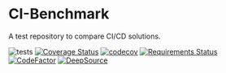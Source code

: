CI-Benchmark
============

A test repository to compare CI/CD solutions.

![tests](https://github.com/Aegdesil/ci-benchmark/workflows/tests/badge.svg)
[![Coverage Status](https://coveralls.io/repos/github/Aegdesil/ci-benchmark/badge.svg)](https://coveralls.io/github/Aegdesil/ci-benchmark)
[![codecov](https://codecov.io/gh/Aegdesil/ci-benchmark/branch/master/graph/badge.svg)](https://codecov.io/gh/Aegdesil/ci-benchmark)
[![Requirements Status](https://requires.io/github/Aegdesil/ci-benchmark/requirements.svg)](https://requires.io/github/Aegdesil/ci-benchmark/requirements/)
[![CodeFactor](https://www.codefactor.io/repository/github/aegdesil/ci-benchmark/badge)](https://www.codefactor.io/repository/github/aegdesil/ci-benchmark)
[![DeepSource](https://static.deepsource.io/deepsource-badge-light-mini.svg)](https://deepsource.io/gh/Aegdesil/ci-benchmark/?ref=repository-badge)

